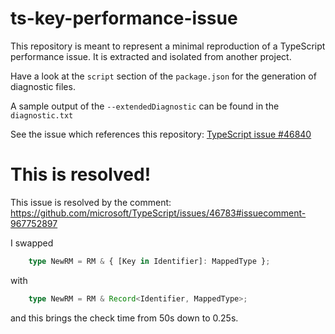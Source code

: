 # ts-key-performance-issue

This repository is meant to represent a minimal reproduction of a TypeScript performance issue.
It is extracted and isolated from another project.

Have a look at the `script` section of the `package.json` for the generation of diagnostic files.

A sample output of the `--extendedDiagnostic` can be found in the `diagnostic.txt`

See the issue which references this repository: [TypeScript issue #46840](https://github.com/microsoft/TypeScript/issues/46840)


# This is resolved!

This issue is resolved by the comment: https://github.com/microsoft/TypeScript/issues/46783#issuecomment-967752897

I swapped

```ts
    type NewRM = RM & { [Key in Identifier]: MappedType };
```

with

```ts
    type NewRM = RM & Record<Identifier, MappedType>;
```

and this brings the check time from 50s down to 0.25s.
